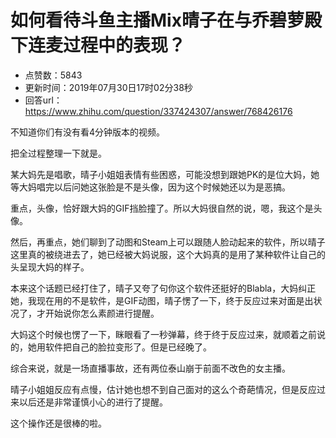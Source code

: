 # 如何看待斗鱼主播Mix晴子在与乔碧萝殿下连麦过程中的表现？
- 点赞数：5843
- 更新时间：2019年07月30日17时02分38秒
- 回答url：https://www.zhihu.com/question/337424307/answer/768426176
<body>
 <p data-pid="6CxIQ4mr">不知道你们有没有看4分钟版本的视频。</p>
 <p data-pid="pevOoCGf">把全过程整理一下就是。</p>
 <p data-pid="Ci-aJo64">某大妈先是唱歌，晴子小姐姐表情有些困惑，可能没想到跟她PK的是位大妈，她等大妈唱完以后问她这张脸是不是头像，因为这个时候她还以为是恶搞。</p>
 <p data-pid="NMW0Khnu">重点，头像，恰好跟大妈的GIF挡脸撞了。所以大妈很自然的说，嗯，我这个是头像。</p>
 <p data-pid="ckQsfiiQ">然后，再重点，她们聊到了动图和Steam上可以跟随人脸动起来的软件，所以晴子这里真的被绕进去了，她已经被大妈说服，这个大妈真的是用了某种软件让自己的头呈现大妈的样子。</p>
 <p data-pid="GVSuZoUH">本来这个话题已经打住了，晴子又夸了句你这个软件还挺好的Blabla，大妈纠正她，我现在用的不是软件，是GIF动图，晴子愣了一下，终于反应过来对面是出状况了，才开始说你怎么素颜进行提醒。</p>
 <p data-pid="iNxx-Fgn">大妈这个时候也愣了一下，眯眼看了一秒弹幕，终于终于反应过来，就顺着之前说的，她用软件把自己的脸拉变形了。但是已经晚了。</p>
 <p data-pid="IOMd0WTZ">综合来说，就是一场直播事故，还有两位泰山崩于前面不改色的女主播。</p>
 <p data-pid="wFxMOkn3">晴子小姐姐反应有点慢，估计她也想不到自己面对的这么个奇葩情况，但是反应过来以后还是非常谨慎小心的进行了提醒。</p>
 <p data-pid="4jqKwvrw">这个操作还是很棒的啦。</p>
</body>